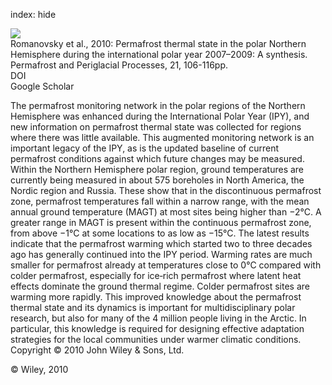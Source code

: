 index: hide

<div class="Citation">
    <div class="Citation-thumb CitationThumb-linked"  data-href="https://doi.org/10.1002/ppp.689">
      <img src="https://static.claimspace.cloud/climate-study-static/refs/thumbs/12/Romanovsky_et_al_2010-thumb.png" />
    </div>

  <div class="Citation-body">
    <div class="Citation-text">Romanovsky et al., 2010: Permafrost thermal state in the polar Northern Hemisphere during the international polar year 2007–2009: A synthesis. <span class="Article-journal">Permafrost and Periglacial Processes, </span><span class="Article-volume">21, </span>106-116pp.</div>
    <div class="Citation-links">
      <div class="CitationLink" data-href="https://doi.org/10.1002/ppp.689">
        <div class="CitationLink-icon CitationLink-Doi"></div>
        <div class="CitationLink-text">DOI</div>
      </div>
      <div class="CitationLink" data-href="https://scholar.google.com/scholar?q=10.1002/ppp.689">
        <div class="CitationLink-icon CitationLink-Scholar"></div>
        <div class="CitationLink-text">Google Scholar</div>
      </div>
    </div>
  </div>
</div>

The permafrost monitoring network in the polar regions of the Northern Hemisphere was enhanced during the International Polar Year (IPY), and new information on permafrost thermal state was collected for regions where there was little available. This augmented monitoring network is an important legacy of the IPY, as is the updated baseline of current permafrost conditions against which future changes may be measured. Within the Northern Hemisphere polar region, ground temperatures are currently being measured in about 575 boreholes in North America, the Nordic region and Russia. These show that in the discontinuous permafrost zone, permafrost temperatures fall within a narrow range, with the mean annual ground temperature (MAGT) at most sites being higher than −2°C. A greater range in MAGT is present within the continuous permafrost zone, from above −1°C at some locations to as low as −15°C. The latest results indicate that the permafrost warming which started two to three decades ago has generally continued into the IPY period. Warming rates are much smaller for permafrost already at temperatures close to 0°C compared with colder permafrost, especially for ice‐rich permafrost where latent heat effects dominate the ground thermal regime. Colder permafrost sites are warming more rapidly. This improved knowledge about the permafrost thermal state and its dynamics is important for multidisciplinary polar research, but also for many of the 4 million people living in the Arctic. In particular, this knowledge is required for designing effective adaptation strategies for the local communities under warmer climatic conditions. Copyright © 2010 John Wiley & Sons, Ltd.

<div class="Citation-copy">
&copy; Wiley, 2010
</div>